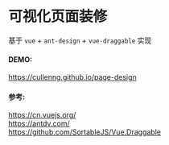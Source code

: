 # 可视化页面装修
基于 ```vue``` + ```ant-design``` + ```vue-draggable``` 实现


#### DEMO:
https://cullenng.github.io/page-design

#### 参考:  
https://cn.vuejs.org/  
https://antdv.com/  
https://github.com/SortableJS/Vue.Draggable  

